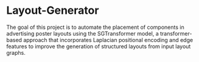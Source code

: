 # Layout-Generator
The goal of this project is to automate the placement of components in advertising poster layouts using the SGTransformer model, a transformer-based approach that incorporates Laplacian positional encoding and edge features to improve the generation of structured layouts from input layout graphs.
